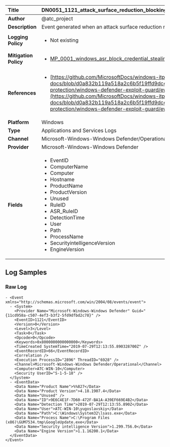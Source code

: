 | Title              | DN0051_1121_attack_surface_reduction_blocking_mode_event       |
|:-------------------|:------------------|
| **Author**         | @atc_project        |
| **Description**    | Event generated when an attack surface reduction rule fires in block mode |
| **Logging Policy** | <ul><li> Not existing </li></ul> |
| **Mitigation Policy** |<ul><li>[MP_0001_windows_asr_block_credential_stealing_from_lsass](../Mitigation_Policies/MP_0001_windows_asr_block_credential_stealing_from_lsass.md)</li></ul> |
| **References**     | <ul><li>[https://github.com/MicrosoftDocs/windows-itpro-docs/blob/d0a832b119a518a2c6b5f19ffd9dc44f0328c9a6/windows/security/threat-protection/windows-defender-exploit-guard/evaluate-attack-surface-reduction.md](https://github.com/MicrosoftDocs/windows-itpro-docs/blob/d0a832b119a518a2c6b5f19ffd9dc44f0328c9a6/windows/security/threat-protection/windows-defender-exploit-guard/evaluate-attack-surface-reduction.md)</li></ul> |
| **Platform**       | Windows    |
| **Type**           | Applications and Services Logs        |
| **Channel**        | Microsoft-Windows-Windows Defender/Operational     |
| **Provider**       | Microsoft-Windows-Windows Defender    |
| **Fields**         | <ul><li>EventID</li><li>ComputerName</li><li>Computer</li><li>Hostname</li><li>ProductName</li><li>ProductVersion</li><li>Unused</li><li>RuleID</li><li>ASR_RuleID</li><li>DetectionTime</li><li>User</li><li>Path</li><li>ProcessName</li><li>SecurityintelligenceVersion</li><li>EngineVersion</li></ul> |


## Log Samples

### Raw Log

```
- <Event xmlns="http://schemas.microsoft.com/win/2004/08/events/event">
  - <System>
    <Provider Name="Microsoft-Windows-Windows Defender" Guid="{11cd958a-c507-4ef3-b3f2-5fd9dfbd2c78}" /> 
    <EventID>1121</EventID> 
    <Version>0</Version> 
    <Level>3</Level> 
    <Task>0</Task> 
    <Opcode>0</Opcode> 
    <Keywords>0x8000000000000000</Keywords> 
    <TimeCreated SystemTime="2019-07-29T12:13:55.890328700Z" /> 
    <EventRecordID>66</EventRecordID> 
    <Correlation /> 
    <Execution ProcessID="2896" ThreadID="6928" /> 
    <Channel>Microsoft-Windows-Windows Defender/Operational</Channel> 
    <Computer>ATC-WIN-10</Computer> 
    <Security UserID="S-1-5-18" /> 
  </System>
  - <EventData>
    <Data Name="Product Name">%%827</Data> 
    <Data Name="Product Version">4.18.1907.4</Data> 
    <Data Name="Unused" /> 
    <Data Name="ID">9E6C4E1F-7D60-472F-BA1A-A39EF669E4B2</Data> 
    <Data Name="Detection Time">2019-07-29T12:13:55.890Z</Data> 
    <Data Name="User">ATC-WIN-10\yugoslavskiy</Data> 
    <Data Name="Path">C:\Windows\System32\lsass.exe</Data> 
    <Data Name="Process Name">C:\Program Files (x86)\GUM7534.tmp\GoogleUpdate.exe</Data> 
    <Data Name="Security intelligence Version">1.299.756.0</Data> 
    <Data Name="Engine Version">1.1.16200.1</Data> 
  </EventData>
</Event>

```




